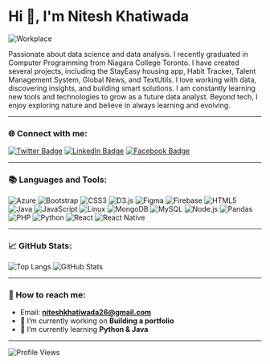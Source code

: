 # Hi 👋, I'm Nitesh Khatiwada

![Workplace](https://ps3-4k-pro.github.io/home/media/img/coding.gif)

Passionate about data science and data analysis. I recently graduated in Computer Programming from Niagara College Toronto.
I have created several projects, including the StayEasy housing app, Habit Tracker, Talent Management System, Global News,
and TextUtils. I love working with data, discovering insights, and building smart solutions. I am constantly learning new tools
and technologies to grow as a future data analyst. Beyond tech, I enjoy exploring nature and believe in always learning and evolving.

---

### 🌐 Connect with me:
[![Twitter Badge](https://img.shields.io/twitter/follow/iamnitesh123456?logo=twitter&style=for-the-badge)](https://twitter.com/iamnitesh123456)
[![LinkedIn Badge](https://img.shields.io/badge/-Nitesh%20Khatiwada-blue?style=for-the-badge&logo=linkedin&logoColor=white)](https://www.linkedin.com/in/nitesh-khatiwada-486243289/)
[![Facebook Badge](https://img.shields.io/badge/-Nitesh%20Khatiwada-blue?style=for-the-badge&logo=facebook&logoColor=white)](https://www.facebook.com/nitesh.khatiwada.0723)

---

### 📚 Languages and Tools:

![Azure](https://www.vectorlogo.zone/logos/microsoft_azure/microsoft_azure-icon.svg)
![Bootstrap](https://raw.githubusercontent.com/devicons/devicon/master/icons/bootstrap/bootstrap-plain-wordmark.svg)
![CSS3](https://raw.githubusercontent.com/devicons/devicon/master/icons/css3/css3-original-wordmark.svg)
![D3.js](https://raw.githubusercontent.com/devicons/devicon/master/icons/d3js/d3js-original.svg)
![Figma](https://www.vectorlogo.zone/logos/figma/figma-icon.svg)
![Firebase](https://www.vectorlogo.zone/logos/firebase/firebase-icon.svg)
![HTML5](https://raw.githubusercontent.com/devicons/devicon/master/icons/html5/html5-original-wordmark.svg)
![Java](https://raw.githubusercontent.com/devicons/devicon/master/icons/java/java-original.svg)
![JavaScript](https://raw.githubusercontent.com/devicons/devicon/master/icons/javascript/javascript-original.svg)
![Linux](https://raw.githubusercontent.com/devicons/devicon/master/icons/linux/linux-original.svg)
![MongoDB](https://raw.githubusercontent.com/devicons/devicon/master/icons/mongodb/mongodb-original-wordmark.svg)
![MySQL](https://raw.githubusercontent.com/devicons/devicon/master/icons/mysql/mysql-original-wordmark.svg)
![Node.js](https://raw.githubusercontent.com/devicons/devicon/master/icons/nodejs/nodejs-original-wordmark.svg)
![Pandas](https://raw.githubusercontent.com/devicons/devicon/2ae2a900d2f041da66e950e4d48052658d850630/icons/pandas/pandas-original.svg)
![PHP](https://raw.githubusercontent.com/devicons/devicon/master/icons/php/php-original.svg)
![Python](https://raw.githubusercontent.com/devicons/devicon/master/icons/python/python-original.svg)
![React](https://raw.githubusercontent.com/devicons/devicon/master/icons/react/react-original-wordmark.svg)
![React Native](https://reactnative.dev/img/header_logo.svg)

---

### 📈 GitHub Stats:
![Top Langs](https://github-readme-stats.vercel.app/api/top-langs?username=codebynitesh0723&show_icons=true&locale=en&layout=compact)
![GitHub Stats](https://github-readme-stats.vercel.app/api?username=codebynitesh0723&show_icons=true&locale=en)

---

### 📧 How to reach me:
- Email: **niteshkhatiwada26@gmail.com**
- 🔭 I’m currently working on **Building a portfolio**
- 🌱 I’m currently learning **Python & Java**

---

![Profile Views](https://komarev.com/ghpvc/?username=codebynitesh0723&label=Profile%20views&color=0e75b6&style=flat)
